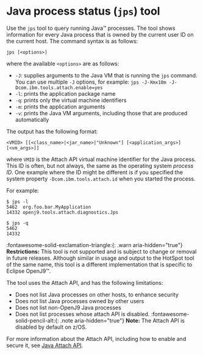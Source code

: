 ﻿<!--
* Copyright (c) 2017, 2022 IBM Corp. and others
*
* This program and the accompanying materials are made
* available under the terms of the Eclipse Public License 2.0
* which accompanies this distribution and is available at
* https://www.eclipse.org/legal/epl-2.0/ or the Apache
* License, Version 2.0 which accompanies this distribution and
* is available at https://www.apache.org/licenses/LICENSE-2.0.
*
* This Source Code may also be made available under the
* following Secondary Licenses when the conditions for such
* availability set forth in the Eclipse Public License, v. 2.0
* are satisfied: GNU General Public License, version 2 with
* the GNU Classpath Exception [1] and GNU General Public
* License, version 2 with the OpenJDK Assembly Exception [2].
*
* [1] https://www.gnu.org/software/classpath/license.html
* [2] http://openjdk.java.net/legal/assembly-exception.html
*
* SPDX-License-Identifier: EPL-2.0 OR Apache-2.0 OR GPL-2.0 WITH
* Classpath-exception-2.0 OR LicenseRef-GPL-2.0 WITH Assembly-exception
-->

# Java process status (`jps`) tool

Use the `jps` tool to query running Java&trade; processes. The tool shows information for every Java process that is owned by the current user ID on the current host. The command syntax is as follows:

    jps [<options>]

where the available `<options>` are as follows:    


- `-J`: supplies arguments to the Java VM that is running the `jps` command. You can use multiple `-J` options, for example: `jps -J-Xmx10m -J-Dcom.ibm.tools.attach.enable=yes`
- `-l`: prints the application package name
- `-q`: prints only the virtual machine identifiers
- `-m`: prints the application arguments
- `-v`: prints the Java VM arguments, including those that are produced automatically

The output has the following format:

    <VMID> [[<class_name>|<jar_name>|"Unknown"] [<application_args>][<vm_args>]]

where `VMID` is the Attach API virtual machine identifier for the Java process. This ID is often, but not always, the same as the operating system *process ID*. One example where the ID might be different is if you specified the system property `-Dcom.ibm.tools.attach.id` when you started the process.

For example:

    $ jps -l
    5462  org.foo.bar.MyApplication
    14332 openj9.tools.attach.diagnostics.Jps

    $ jps -q
    5462
    14332

:fontawesome-solid-exclamation-triangle:{: .warn aria-hidden="true"} **Restrictions:** This tool is not supported and is subject to change or removal in future releases. Although similar in usage and output to the HotSpot tool of the same name, this tool is a different implementation that is specific to Eclipse OpenJ9&trade;.

The tool uses the Attach API, and has the following limitations:

- Does not list Java processes on other hosts, to enhance security
- Does not list Java processes owned by other users
- Does not list non-OpenJ9 Java processes
- Does not list processes whose attach API is disabled. :fontawesome-solid-pencil-alt:{: .note aria-hidden="true"} **Note:** The Attach API is disabled by default on z/OS.

For more information about the Attach API, including how to enable and secure it, see [Java Attach API](attachapi.md).


<!-- ==== END OF TOPIC ==== tool_jps.md ==== -->
